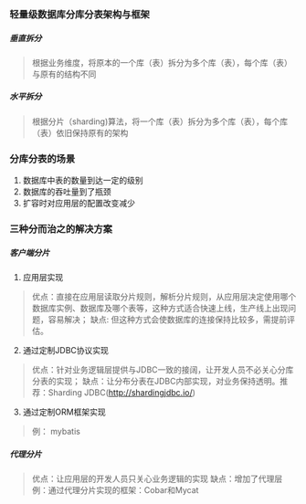 
### 轻量级数据库分库分表架构与框架

##### 垂直拆分
> 根据业务维度，将原本的一个库（表）拆分为多个库（表），每个库（表）与原有的结构不同

##### 水平拆分
> 根据分片（sharding)算法，将一个库（表）拆分为多个库（表），每个库（表）依旧保持原有的架构

### 分库分表的场景
1. 数据库中表的数量到达一定的级别
2. 数据库的吞吐量到了瓶颈
3. 扩容时对应用层的配置改变减少

### 三种分而治之的解决方案
##### 客户端分片
1. 应用层实现
> 优点：直接在应用层读取分片规则，解析分片规则，从应用层决定使用哪个数据库实例、数据库及哪个表等，这种方式适合快速上线，生产线上出现问题，容易解决；
> 缺点: 但这种方式会使数据库的连接保持比较多，需提前评估。

2. 通过定制JDBC协议实现
> 优点：针对业务逻辑层提供与JDBC一致的接阔，让开发人员不必关心分库分表的实现；
> 缺点：让分布分表在JDBC内部实现，对业务保持透明。推荐：Sharding JDBC(http://shardingjdbc.io/)

3. 通过定制ORM框架实现
> 例： mybatis

##### 代理分片
> 优点：让应用层的开发人员只关心业务逻辑的实现
> 缺点：增加了代理层
例：通过代理分片实现的框架：Cobar和Mycat

